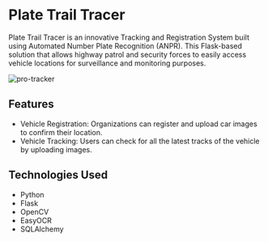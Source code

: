 # Plate Trail Tracer
Plate Trail Tracer is an innovative Tracking and Registration System built using Automated Number Plate Recognition (ANPR). This Flask-based solution that allows highway patrol and security forces to easily access vehicle locations for surveillance and monitoring purposes.

![pro-tracker](https://github.com/Priya-gandhi324/Plate-Trail-Tracer/assets/57464906/a7cf283d-b0fe-49c2-b906-0c7c66e4c3ea)

<!-- ## Watch the Demo Video

[![Pro-Tracker Demo Video](https://user-images.githubusercontent.com/57464906/259199819-cc9420aa-8b5e-4846-8d65-4f297f144745.png)](https://www.youtube.com/watch?v=35CU3QihctY)

Click the image above to watch the demo video on YouTube. -->

## Features
- Vehicle Registration: Organizations can register and upload car images to confirm their location.
- Vehicle Tracking: Users can check for all the latest tracks of the vehicle by uploading images.

## Technologies Used
- Python
- Flask
- OpenCV
- EasyOCR
- SQLAlchemy
